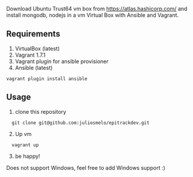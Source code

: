 Download Ubuntu Trust64 vm box from https://atlas.hashicorp.com/ and install mongodb, nodejs in a vm Virtual Box with Ansible and Vagrant.

## Requirements

1. VirtualBox (latest)
2. Vagrant 1.7.1
3. Vagrant plugin for ansible provisioner
4. Ansible (latest)

```shell
vagrant plugin install ansible
```

## Usage
1. clone this repository
```shell
  git clone git@github.com:juliosmelo/epitrackdev.git
```
2. Up vm
```shell
  vagrant up
```
3. be happy!

Does not support Windows, feel free to add Windows support :)
